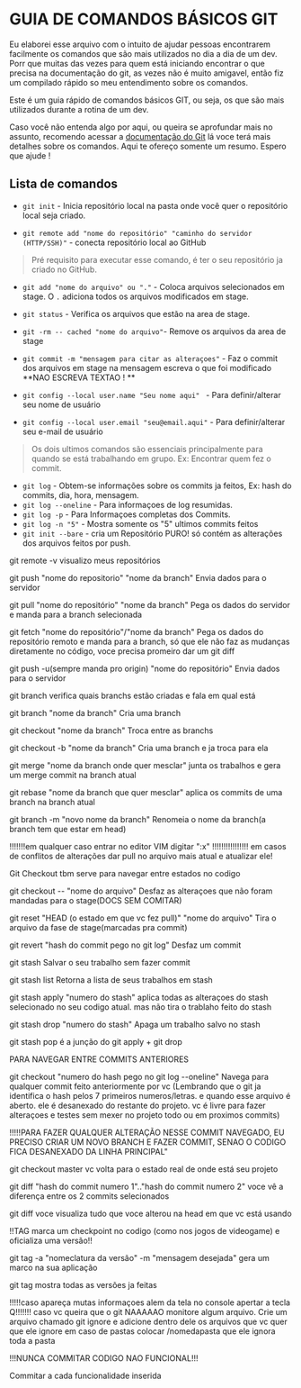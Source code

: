 # GUIA DE COMANDOS BÁSICOS GIT

Eu elaborei esse arquivo com o intuito de ajudar pessoas encontrarem facilmente os comandos que são mais utilizados no dia a dia de um dev. Porr que muitas das vezes para quem está iniciando encontrar o que precisa na documentação do git, as vezes não é muito amigavel, então fiz um compilado rápido so meu entendimento sobre os comandos.

Este é um guia rápido de comandos básicos GIT, ou seja, os que são mais utilizados durante a rotina de um dev.

 Caso você não entenda algo por aqui, ou queira se aprofundar mais no assunto, recomendo acessar a <a href= "https://git-scm.com/doc">documentação do Git<a> lá voce terá mais detalhes sobre os comandos. Aqui te ofereço somente um resumo. Espero que ajude !

## Lista de comandos

* ```git init``` - Inicia repositório local na pasta onde você quer o repositório local seja criado.

* ```git remote add "nome do repositório" "caminho do servidor (HTTP/SSH)"``` - conecta repositório local ao GitHub
> Pré requisito para executar esse comando, é ter o seu repositório ja criado no GitHub.

* ```git add "nome do arquivo" ou "."``` - Coloca arquivos selecionados em stage. O ```.``` adiciona todos os arquivos modificados em stage.

* ```git status``` - Verifica os arquivos que estão na area de stage.
* ```git -rm -- cached "nome do arquivo"```- Remove os arquivos da area de stage
* ```git commit -m "mensagem para citar as alteraçoes"``` - Faz o commit dos arquivos em stage na mensagem escreva o que foi modificado **NAO ESCREVA TEXTAO ! **
* ```git config --local user.name "Seu nome aqui" ``` - Para definir/alterar seu nome de usuário
* ```git config --local user.email "seu@email.aqui"``` - Para definir/alterar seu e-mail de usuário
> Os dois ultimos comandos são essenciais principalmente para quando se está trabalhando em grupo. Ex: Encontrar quem fez o commit.

* ```git log``` - Obtem-se informações sobre os commits ja feitos, Ex: hash do commits, dia, hora, mensagem.
* ```git log --oneline``` -  Para informaçoes  de log resumidas.
* ```git log -p``` - Para Informaçoes completas dos Commits.
* ```git log -n "5"``` - Mostra somente os "5" ultimos commits feitos
* ```git init --bare``` - cria um Repositório PURO! só contém as alterações dos arquivos feitos por push.



git remote -v								     visualizo meus repositórios

git push "nome do repositorio" "nome da branch"                              Envia dados para o servidor

git pull "nome do repositório" "nome da branch"				     Pega os dados do servidor e manda para a branch selecionada

git fetch "nome do repositório"/"nome da branch"			     Pega os dados do repositório remoto e manda para a 									     branch, só que ele não faz as mudanças diretamente 									     no código, voce precisa promeiro dar um git diff

git push -u(sempre manda pro origin) "nome do repositório"                   Envia dados para o servidor

git branch								     verifica quais branchs estão criadas e fala em qual está

git branch "nome da branch"                                                  Cria uma branch

git checkout "nome da branch"						     Troca entre as branchs

git checkout -b "nome da branch"					     Cria uma branch e ja troca para ela

git merge "nome da branch onde quer mesclar"				     junta os trabalhos e gera um merge commit na branch atual

git rebase "nome da branch que quer mesclar"				     aplica os commits de uma branch na branch atual

git branch -m "novo nome da branch"                                       Renomeia o nome da branch(a branch tem que estar em head)


!!!!!!!em qualquer caso entrar no editor VIM digitar ":x" !!!!!!!!!!!!!!!!
em casos de conflitos de alterações dar pull no arquivo mais atual e atualizar ele!

Git Checkout tbm serve para navegar entre estados no codigo

git checkout -- "nome do arquivo"					     Desfaz as alteraçoes que não foram mandadas para o stage(DOCS SEM COMITAR)

git reset "HEAD (o estado em que vc fez pull)" "nome do arquivo"             Tira o arquivo da fase de stage(marcadas pra commit)

git revert "hash do commit pego no git log"                                  Desfaz um commit

git stash								     Salvar o seu trabalho sem fazer commit

git stash list								     Retorna a lista de seus trabalhos em stash

git stash apply "numero do stash"                                            aplica todas as alteraçoes do stash selecionado no seu codigo atual. mas não tira o trablaho feito do stash

git stash drop "numero do stash"                                             Apaga um trabalho salvo no stash

git stash pop							             é a junção do git apply + git drop	

PARA NAVEGAR ENTRE COMMITS ANTERIORES


git checkout "numero do hash pego no git log --oneline"                     Navega para qualquer commit feito anteriormente por vc
(Lembrando que o git ja identifica o hash pelos 7 primeiros numeros/letras. 
e quando esse arquivo é aberto. ele é desanexado do restante do projeto. 
vc é livre para fazer alteraçoes e testes sem mexer no projeto todo ou em proximos commits)

!!!!!PARA FAZER QUALQUER ALTERAÇÃO NESSE COMMIT NAVEGADO, EU PRECISO CRIAR UM NOVO BRANCH E FAZER COMMIT, SENAO O CODIGO FICA DESANEXADO DA LINHA PRINCIPAL"

git checkout master 							    vc volta para o estado real de onde está seu projeto

git diff "hash do commit numero 1".."hash do commit numero 2"		    voce vê a diferença entre os 2 commits selecionados 

git diff								    voce visualiza tudo que voce alterou na head em que vc está usando


!!TAG marca um checkpoint no codigo (como nos jogos de videogame) e oficializa uma versão!!

git tag -a "nomeclatura da versão" -m "mensagem desejada"		    gera um marco na sua aplicação

git tag 								    mostra todas as versões ja feitas
			    
!!!!!caso apareça mutas informaçoes alem da tela no console apertar a tecla Q!!!!!!!
caso vc  queira que o git NAAAAAO monitore algum arquivo. Crie um arquivo chamado git ignore e adicione dentro dele os arquivos que vc quer que ele ignore
em caso de pastas colocar /nomedapasta que ele ignora toda a pasta

!!!NUNCA COMMITAR CODIGO NAO FUNCIONAL!!!

Commitar a cada funcionalidade inserida
